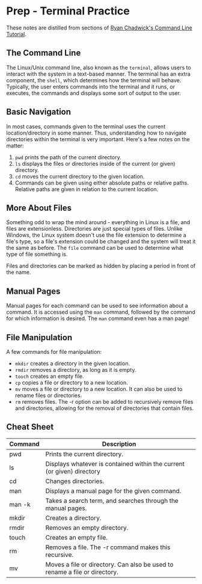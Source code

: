 # Prep - Terminal Practice

These notes are distilled from sections of [Ryan Chadwick's Command Line Tutorial](https://ryanstutorials.net/linuxtutorial/).

## The Command Line
The Linux/Unix command line, also known as the `terminal`, allows users to interact with the system in a text-based manner. The terminal has an extra component, the `shell`, which determines how the terminal will behave. Typically, the user enters commands into the terminal and it runs, or executes, the commands and displays some sort of output to the user.

## Basic Navigation
In most cases, commands given to the terminal uses the current location/directory in some manner. Thus, understanding how to navigate directories within the terminal is very important. Here's a few notes on the matter:  
1. `pwd` prints the path of the current directory.
2. `ls` displays the files or directories inside of the current (or given) directory.
3. `cd` moves the current directory to the given location.
4. Commands can be given using either absolute paths or relative paths. Relative paths are given in relation to the current location.

## More About Files
Something odd to wrap the mind around - everything in Linux is a file, and files are extensionless. Directories are just special types of files. Unlike Windows, the Linux system doesn't use the file extension to determine a file's type, so a file's extension could be changed and the system will treat it the same as before. The `file` command can be used to determine what type of file something is.  

Files and directories can be marked as hidden by placing a period in front of the name.  

## Manual Pages

Manual pages for each command can be used to see information about a command. It is accessed using the `man` command, followed by the command for which information is desired. The `man` command even has a man page!

## File Manipulation
A few commands for file manipulation:  
- `mkdir` creates a directory in the given location.
- `rmdir` removes a directory, as long as it is empty.
- `touch` creates an empty file.
- `cp` copies a file or directory to a new location.
- `mv` moves a file or directory to a new location. It can also be used to rename files or directories.
- `rm` removes files. The -r option can be added to recursively remove files and directories, allowing for the removal of directories that contain files.

## Cheat Sheet
| Command | Description |
|---------|---|
| pwd | Prints the current directory. |
| ls | Displays whatever is contained within the current (or given) directory |
| cd | Changes directories. |
| man | Displays a manual page for the given command. |
| man -k | Takes a search term, and searches through the manual pages. |
| mkdir | Creates a directory. |
| rmdir | Removes an empty directory. |
| touch | Creates an empty file. |
| rm | Removes a file. The -r command makes this recursive. |
| mv | Moves a file or directory. Can also be used to rename a file or directory. |